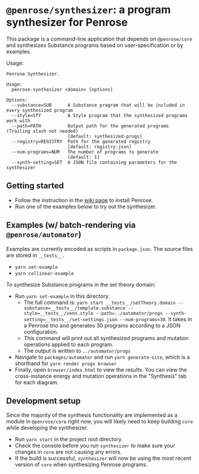 # `@penrose/synthesizer`: a program synthesizer for Penrose

This package is a command-line application that depends on `@penrose/core` and synthesizes Substance programs based on user-specification or by examples.

Usage:

```
Penrose Synthesizer.

Usage:
  penrose-synthesizer <domain> [options]

Options:
  --substance=SUB      A Substance program that will be included in every synthesized program
  --style=STY          A Style program that the synthesized programs work with
  --path=PATH          Output path for the generated programs (Trailing slash not needed)
                       [default: synthesized-progs]
  --registry=REGISTRY  Path for the generated registry
                       [default: registry.json]
  --num-programs=NUM   The number of programs to generate
                       [default: 1]
  --synth-setting=SET  A JSON file containing parameters for the synthesizer
```

## Getting started

- Follow the instruction in the [wiki page](https://github.com/penrose/penrose/wiki/Building-and-running) to install Penrose.
- Run one of the examples below to try out the synthesizer.

## Examples (w/ batch-rendering via `@penrose/automator`)

Examples are currently encoded as scripts in `package.json`. The source files are stored in `__tests__`.

- `yarn set-example`
- `yarn collinear-example`

To synthesize Substance programs in the set theory domain:

- Run `yarn set-example` in this directory.
  - The full command is: `yarn start __tests__/setTheory.domain --substance=__tests__/template.substance --style=__tests__/venn.style --path=../automator/progs --synth-setting=__tests__/set-settings.json --num-programs=30`. It takes in a Penrose trio and generates 30 programs according to a JSON configuration.
  - This command will print out all synthesized programs and mutation operations applied to each program.
  - The output is written to `../automator/progs`
- Navigate to `packages/automator` and run `yarn generate-site`, which is a shorthand for `yarn render progs browser`
- Finally, open `browser/index.html` to view the results. You can view the cross-instance energy and mutation operations in the "Synthesis" tab for each diagram.

## Development setup

Since the majority of the synthesis functionality are implemented as a module in `@penrose/core` right now, you will likely need to keep building `core` while developing the synthesizer.

- Run `yarn start` in the project root directory.
- Check the console before you run `synthesizer` to make sure your changes in `core` are not causing any errors.
- If the build is successful, `synthesizer` will now be using the most recent version of `core` when synthesizing Penrose programs.
